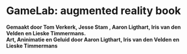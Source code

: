 GameLab: augmented reality book
=======

<b>Gemaakt door Tom Verkerk, Jesse Stam , Aaron Ligthart, Iris van den Velden en Lieske Timmermans.</br>
Art, Aninimatie en Geluid door Aaron Ligthart, Iris van den Velden en Lieske Timmermans</b>

